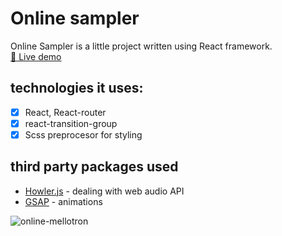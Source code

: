 
# Online sampler

Online Sampler is a little project written using React framework.  
[:musical_keyboard: Live demo](https://paweljakubwojcik.github.io/online-sampler/)

## technologies it uses:
- [x] React, React-router
- [x] react-transition-group
- [x] Scss preprocesor for styling

## third party packages used
* [Howler.js](https://github.com/goldfire/howler.js#documentation) - dealing with web audio API  
* [GSAP](https://greensock.com/docs/v3/GSAP/Tween) - animations

![online-mellotron](https://user-images.githubusercontent.com/46058997/98310263-c68f4680-1fcc-11eb-8bfe-85eb238609e8.png)
